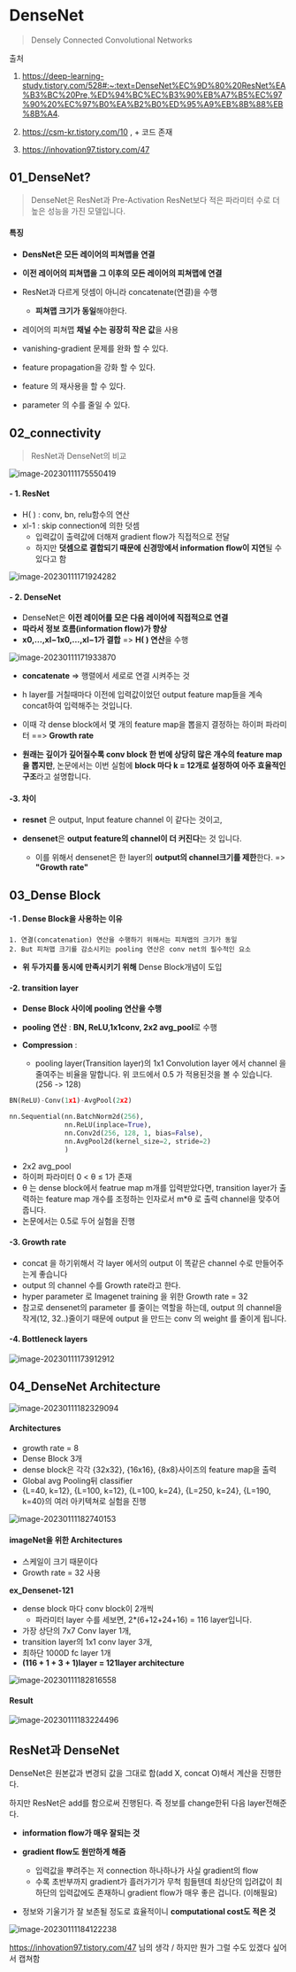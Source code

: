 # DenseNet

> Densely Connected Convolutional Networks

출처

1. https://deep-learning-study.tistory.com/528#:~:text=DenseNet%EC%9D%80%20ResNet%EA%B3%BC%20Pre,%ED%94%BC%EC%B3%90%EB%A7%B5%EC%97%90%20%EC%97%B0%EA%B2%B0%ED%95%A9%EB%8B%88%EB%8B%A4.

2. https://csm-kr.tistory.com/10 , + 코드 존재
3. https://inhovation97.tistory.com/47



## 01_DenseNet?

>  DenseNet은 ResNet과 Pre-Activation ResNet보다 적은 파라미터 수로 더 높은 성능을 가진 모델입니다.

#### 특징

- **DensNet은 모든 레이어의 피쳐맵을 연결**
- **이전 레이어의 피쳐맵을 그 이후의 모든 레이어의 피쳐맵에 연결**
- ResNet과 다르게 덧셈이 아니라 concatenate(연결)을 수행
  - **피쳐맵 크기가 동일**해야한다.
- 레이어의 피쳐맵 **채널 수는 굉장히 작은 값**을 사용



- vanishing-gradient 문제를 완화 할 수 있다.
- feature propagation을 강화 할 수 있다.
- feature 의 재사용을 할 수 있다.
- parameter 의 수를 줄일 수 있다. 



## 02_**connectivity**

> ResNet과 DenseNet의 비교

![image-20230111175550419](DenseNet.assets/image-20230111175550419.png)

#### - 1. ResNet

- H( ) : conv, bn, relu함수의 연산
- xl-1 : skip connection에 의한 덧셈 
  - 입력값이 출력값에 더해져 gradient flow가 직접적으로 전달
  - 하지만 **덧셈으로 결합되기 때문에 신경망에서 information flow이 지연**될 수 있다고 함

![image-20230111171924282](DenseNet.assets/image-20230111171924282.png)

#### - 2. DenseNet

-  DenseNet은 **이전 레이어를 모은 다음 레이어에 직접적으로 연결**
  - **따라서 정보 흐름(information flow)가 향상**
- **x0,...,xl−1x0,...,xl−1가 결합** => **H( ) 연산**을 수행

![image-20230111171933870](DenseNet.assets/image-20230111171933870.png)

- **concatenate** => 행렬에서 세로로 연결 시켜주는 것
- h layer를 거칠때마다 이전에 입력값이었던 output feature map들을 계속 concat하여 입력해주는 것입니다.
- 이때 각 dense block에서 몇 개의 feature map을 뽑을지 결정하는 하이퍼 파라미터
  ==> **Growth rate**

- **원래는 깊이가 깊어질수록 conv block 한 번에 상당히 많은 개수의 feature map을 뽑지만**, 논문에서는 이번 실험에 **block 마다 k = 12개로 설정하여 아주 효율적인 구조**라고 설명합니다. 



#### -3. 차이

- **resnet** 은 output, Input feature channel 이 같다는 것이고, 

- **densenet**은 **output feature의 channel이 더 커진다**는 것 입니다. 
  - 이를 위해서 densenet은 한 layer의 **output의 channel크기를 제한**한다.
    => **"Growth rate"**



## 03_Dense Block

#### -1 . Dense Block을 사용하는 이유

```
1. 연결(concatenation) 연산을 수행하기 위해서는 피쳐맵의 크기가 동일
2. But 피쳐맵 크기를 감소시키는 pooling 연산은 conv net의 필수적인 요소
```

- **위 두가지를 동시에 만족시키기 위해** Dense Block개념이 도입



#### -2.  transition layer

- **Dense Block 사이에 pooling 연산을 수행**

- **pooling 연산** :  **BN, ReLU,1x1conv, 2x2 avg_pool**로 수행
- **Compression** : 
  - pooling layer(Transition layer)의 1x1 Convolution layer 에서 channel 을 줄여주는 비율을 말합니다. 위 코드에서 0.5 가 적용된것을 볼 수 있습니다. (256 -> 128)

```python
BN(ReLU)-Conv(1x1)-AvgPool(2x2)

nn.Sequential(nn.BatchNorm2d(256),
              nn.ReLU(inplace=True),
              nn.Conv2d(256, 128, 1, bias=False),
              nn.AvgPool2d(kernel_size=2, stride=2)
              )
```

-  2x2 avg_pool
  - 하이퍼 파라미터 0 < θ ≤ 1가 존재
  - θ 는 dense block에서 featrue map m개를 입력받았다면, transition layer가 출력하는 feature map 개수를 조정하는 인자로서 m*θ 로 출력 channel을 맞추어 줍니다.
  - 논문에서는 0.5로 두어 실험을 진행



#### -3. Growth rate

- concat 을 하기위해서 각 layer 에서의 output 이 똑같은 channel 수로 만들어주는게 좋습니다
-  output 의 channel 수를 Growth rate라고 한다.
- hyper parameter 로 Imagenet training 을 위한 Growth rate = 32 
- 참고로 densenet의 parameter 를 줄이는 역할을 하는데, output 의 channel을 작게(12, 32..)줄이기 때문에 output 을 만드는 conv 의 weight 를 줄이게 됩니다. 



#### -4. Bottleneck layers

![image-20230111173912912](DenseNet.assets/image-20230111173912912.png)

## 04_DenseNet Architecture

![image-20230111182329094](DenseNet.assets/image-20230111182329094.png)

#### Architectures

- growth rate = 8
- Dense Block 3개
- dense block은 각각 {32x32}, {16x16}, {8x8}사이즈의 feature map을 출력
- Global avg Pooling뒤 classifier
- {L=40, k=12}, {L=100, k=12}, {L=100, k=24}, {L=250, k=24}, {L=190, k=40}의 여러 아키텍쳐로 실험을 진행

![image-20230111182740153](DenseNet.assets/image-20230111182740153.png)



#### imageNet을 위한 Architectures

- 스케일이 크기 때문이다
- Growth rate = 32 사용



**ex_Densenet-121**

- dense block 마다 conv block이 2개씩
  -  파라미터 layer 수를 세보면, 2*(6+12+24+16) = 116 layer입니다.
-  가장 상단의 7x7 Conv layer 1개, 
- transition layer의 1x1 conv layer 3개, 
- 최하단 1000D fc layer 1개
- **(116 + 1 + 3 + 1)layer = 121layer architecture**

![image-20230111182816558](DenseNet.assets/image-20230111182816558.png)



#### Result

![image-20230111183224496](DenseNet.assets/image-20230111183224496.png)





## ResNet과 DenseNet

DenseNet은 원본값과 변경되 값을 그대로 합(add X, concat O)해서 계산을 진행한다.

하지만 ResNet은 add를 함으로써 진행된다. 즉 정보를 change한뒤 다음 layer전해준다.

- **information flow가 매우 잘되는 것**
- **gradient flow도 원만하게 해줌**
  - 입력값을 뿌려주는 저 connection 하나하나가 사실 gradient의 flow
  - 수록 초반부까지 gradient가 흘러가기가 무척 힘들텐데 최상단의 입려값이 최하단의 입력값에도 존재하니 gradient flow가 매우 좋은 겁니다.  (이해필요)

- 정보와 기울기가 잘 보존될 정도로 효율적이니 **computational cost도 적은 것**







![image-20230111184122238](DenseNet.assets/image-20230111184122238.png)

https://inhovation97.tistory.com/47 님의 생각 / 하지만 뭔가 그럴 수도 있겠다 싶어서 캡쳐함

